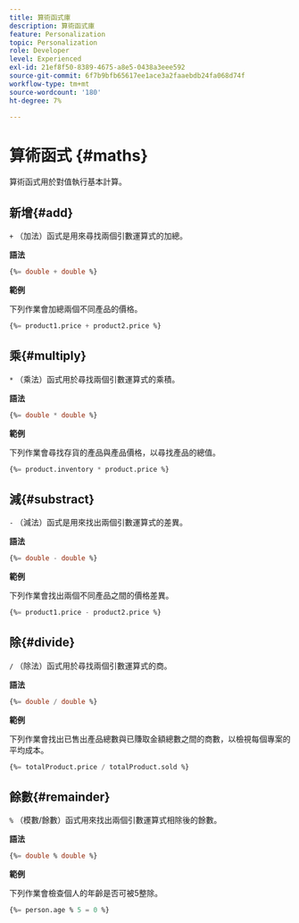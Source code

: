 ```yaml
---
title: 算術函式庫
description: 算術函式庫
feature: Personalization
topic: Personalization
role: Developer
level: Experienced
exl-id: 21ef8f50-8389-4675-a8e5-0438a3eee592
source-git-commit: 6f7b9bfb65617ee1ace3a2faaebdb24fa068d74f
workflow-type: tm+mt
source-wordcount: '180'
ht-degree: 7%

---
```


# 算術函式 {#maths}

算術函式用於對值執行基本計算。

## 新增{#add}

`+` （加法）函式是用來尋找兩個引數運算式的加總。

**語法**

```sql
{%= double + double %}
```

**範例**

下列作業會加總兩個不同產品的價格。

```sql
{%= product1.price + product2.price %}
```

## 乘{#multiply}

`*` （乘法）函式用於尋找兩個引數運算式的乘積。

**語法**

```sql
{%= double * double %}
```

**範例**

下列作業會尋找存貨的產品與產品價格，以尋找產品的總值。

```sql
{%= product.inventory * product.price %}
```

## 減{#substract}

`-` （減法）函式是用來找出兩個引數運算式的差異。

**語法**

```sql
{%= double - double %}
```

**範例**

下列作業會找出兩個不同產品之間的價格差異。

```sql
{%= product1.price - product2.price %}
```

## 除{#divide}

`/` （除法）函式用於尋找兩個引數運算式的商。

**語法**

```sql
{%= double / double %}
```

**範例**

下列作業會找出已售出產品總數與已賺取金額總數之間的商數，以檢視每個專案的平均成本。

```sql
{%= totalProduct.price / totalProduct.sold %}
```

## 餘數{#remainder}

`%` （模數/餘數）函式用來找出兩個引數運算式相除後的餘數。

**語法**

```sql
{%= double % double %}
```

**範例**

下列作業會檢查個人的年齡是否可被5整除。

```sql
{%= person.age % 5 = 0 %}
```
